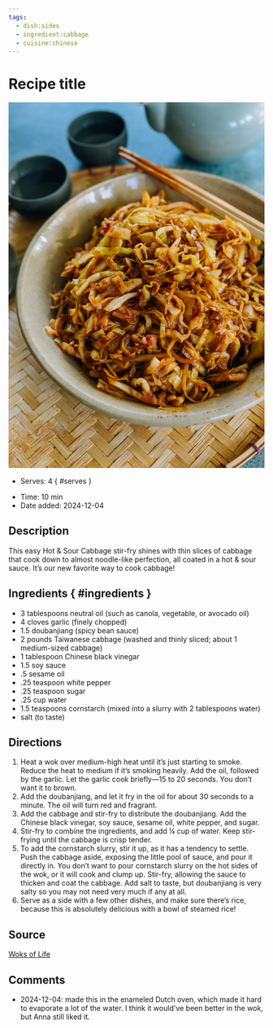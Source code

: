 ```yaml
---
tags:
  - dish:sides
  - ingredient:cabbage
  - cuisine:chinese
---
```

<!-- Tags can have colon, but no space around it -->

# Recipe title

![Recipe picture](../images/hot-sour-cabbage-13-1078x1536.jpg)

<!-- Serves has to be a single number, no dashes, but text is allowed after the
number (e.g., 24 cookies) -->
- Serves: 4
{ #serves }
<!-- Time is not parsed, so anything can be input here, and additional
values can be added (e.g., "active time", "cooking time", etc) -->
- Time: 10 min
- Date added: 2024-12-04

## Description
This easy Hot & Sour Cabbage stir-fry shines with thin slices of cabbage that cook down to almost noodle-like perfection, all coated in a hot & sour sauce. It’s our new favorite way to cook cabbage!

## Ingredients { #ingredients }

<!-- Decimals are allowed, fractions are not. For ranges, use only a single dash
and no spaces between the numbers. -->
- 3 tablespoons neutral oil (such as canola, vegetable, or avocado oil)
- 4 cloves garlic (finely chopped)
- 1.5 doubanjiang (spicy bean sauce)
- 2 pounds Taiwanese cabbage (washed and thinly sliced; about 1 medium-sized cabbage)
- 1 tablespoon Chinese black vinegar
- 1.5 soy sauce
- .5 sesame oil
- .25 teaspoon white pepper
- .25 teaspoon sugar
- .25 cup water
- 1.5 teaspoons cornstarch (mixed into a slurry with 2 tablespoons water)
- salt (to taste) 

## Directions

<!-- If you have a direction that refers to a number of some ingredient, wrap
the number in asterisks and add `{.ingredient-num}` afterwards. For example,
write `Add 2 Tbsp oil to pan` as `Add *2*{.ingredient-num} to pan`. This allows
us to properly change the number when changing the serves value. -->
1. Heat a wok over medium-high heat until it’s just starting to smoke. Reduce the heat to medium if it’s smoking heavily. Add the oil, followed by the garlic. Let the garlic cook briefly—15 to 20 seconds. You don’t want it to brown.
2. Add the doubanjiang, and let it fry in the oil for about 30 seconds to a minute. The oil will turn red and fragrant.
3. Add the cabbage and stir-fry to distribute the doubanjiang. Add the Chinese black vinegar, soy sauce, sesame oil, white pepper, and sugar.
4. Stir-fry to combine the ingredients, and add ¼ cup of water. Keep stir-frying until the cabbage is crisp tender.
5. To add the cornstarch slurry, stir it up, as it has a tendency to settle. Push the cabbage aside, exposing the little pool of sauce, and pour it directly in. You don’t want to pour cornstarch slurry on the hot sides of the wok, or it will cook and clump up. Stir-fry, allowing the sauce to thicken and coat the cabbage. Add salt to taste, but doubanjiang is very salty so you may not need very much if any at all.
6. Serve as a side with a few other dishes, and make sure there’s rice, because this is absolutely delicious with a bowl of steamed rice!

## Source

[Woks of Life](https://thewoksoflife.com/hot-sour-cabbage/)

## Comments

- 2024-12-04: made this in the enameled Dutch oven, which made it hard to evaporate a lot of the water. I think it would've been better in the wok, but Anna still liked it.

